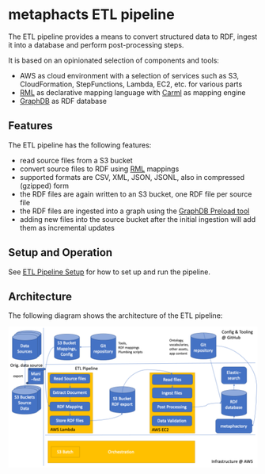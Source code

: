 # metaphacts ETL pipeline

The ETL pipeline provides a means to convert structured data to RDF, ingest it into a database and perform post-processing steps.

It is based on an opinionated selection of components and tools:

* AWS as cloud environment with a selection of services such as S3, CloudFormation, StepFunctions, Lambda, EC2, etc. for various parts
* [RML](https://rml.io/) as declarative mapping language with [Carml](https://github.com/carml/carml) as mapping engine
* [GraphDB](https://graphdb.ontotext.com/) as RDF database

## Features

The ETL pipeline has the following features:

* read source files from a S3 bucket
* convert source files to RDF using [RML](https://rml.io/) mappings
* supported formats are CSV, XML, JSON, JSONL, also in compressed (gzipped) form
* the RDF files are again written to an S3 bucket, one RDF file per source file
* the RDF files are ingested into a graph using the [GraphDB Preload tool](https://graphdb.ontotext.com/documentation/10.2/loading-data-using-importrdf.html#load-vs-preload)
* adding new files into the source bucket after the initial ingestion will add them as incremental updates

## Setup and Operation

See [ETL Pipeline Setup](Setup.md) for how to set up and run the pipeline.

## Architecture

The following diagram shows the architecture of the ETL pipeline:

<img src="data-ingestion-architecture.png">
